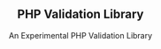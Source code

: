 <div align="center">
  <h2>PHP Validation Library</h2>
  <p>An Experimental PHP Validation Library</p>
</div>
